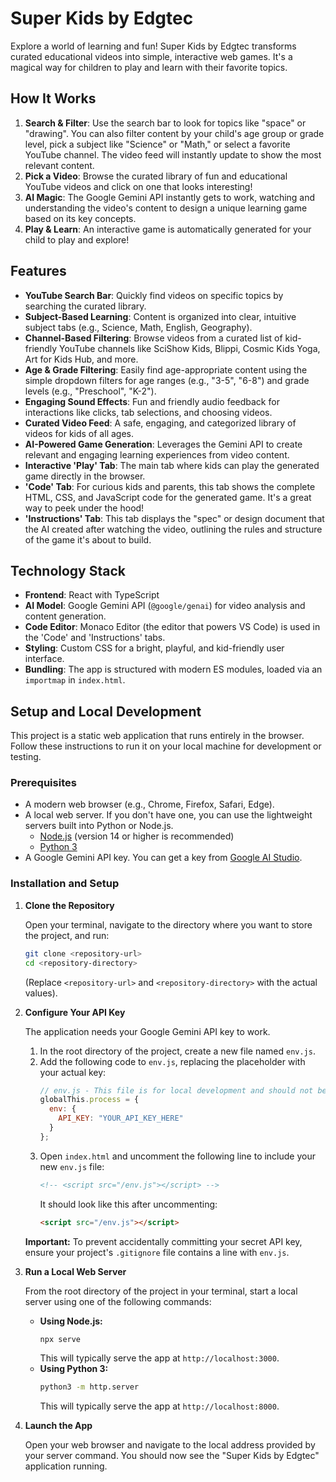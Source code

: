 # Super Kids by Edgtec

Explore a world of learning and fun! Super Kids by Edgtec transforms curated educational videos into simple, interactive web games. It's a magical way for children to play and learn with their favorite topics.

## How It Works

1.  **Search & Filter**: Use the search bar to look for topics like "space" or "drawing". You can also filter content by your child's age group or grade level, pick a subject like "Science" or "Math," or select a favorite YouTube channel. The video feed will instantly update to show the most relevant content.
2.  **Pick a Video**: Browse the curated library of fun and educational YouTube videos and click on one that looks interesting!
3.  **AI Magic**: The Google Gemini API instantly gets to work, watching and understanding the video's content to design a unique learning game based on its key concepts.
4.  **Play & Learn**: An interactive game is automatically generated for your child to play and explore!

## Features

-   **YouTube Search Bar**: Quickly find videos on specific topics by searching the curated library.
-   **Subject-Based Learning**: Content is organized into clear, intuitive subject tabs (e.g., Science, Math, English, Geography).
-   **Channel-Based Filtering**: Browse videos from a curated list of kid-friendly YouTube channels like SciShow Kids, Blippi, Cosmic Kids Yoga, Art for Kids Hub, and more.
-   **Age & Grade Filtering**: Easily find age-appropriate content using the simple dropdown filters for age ranges (e.g., "3-5", "6-8") and grade levels (e.g., "Preschool", "K-2").
-   **Engaging Sound Effects**: Fun and friendly audio feedback for interactions like clicks, tab selections, and choosing videos.
-   **Curated Video Feed**: A safe, engaging, and categorized library of videos for kids of all ages.
-   **AI-Powered Game Generation**: Leverages the Gemini API to create relevant and engaging learning experiences from video content.
-   **Interactive 'Play' Tab**: The main tab where kids can play the generated game directly in the browser.
-   **'Code' Tab**: For curious kids and parents, this tab shows the complete HTML, CSS, and JavaScript code for the generated game. It's a great way to peek under the hood!
-   **'Instructions' Tab**: This tab displays the "spec" or design document that the AI created after watching the video, outlining the rules and structure of the game it's about to build.

## Technology Stack

-   **Frontend**: React with TypeScript
-   **AI Model**: Google Gemini API (`@google/genai`) for video analysis and content generation.
-   **Code Editor**: Monaco Editor (the editor that powers VS Code) is used in the 'Code' and 'Instructions' tabs.
-   **Styling**: Custom CSS for a bright, playful, and kid-friendly user interface.
-   **Bundling**: The app is structured with modern ES modules, loaded via an `importmap` in `index.html`.

## Setup and Local Development

This project is a static web application that runs entirely in the browser. Follow these instructions to run it on your local machine for development or testing.

### Prerequisites

-   A modern web browser (e.g., Chrome, Firefox, Safari, Edge).
-   A local web server. If you don't have one, you can use the lightweight servers built into Python or Node.js.
    -   [Node.js](https://nodejs.org/) (version 14 or higher is recommended)
    -   [Python 3](https://www.python.org/)
-   A Google Gemini API key. You can get a key from [Google AI Studio](https://aistudio.google.com/app/apikey).

### Installation and Setup

1.  **Clone the Repository**

    Open your terminal, navigate to the directory where you want to store the project, and run:
    ```bash
    git clone <repository-url>
    cd <repository-directory>
    ```
    (Replace `<repository-url>` and `<repository-directory>` with the actual values).

2.  **Configure Your API Key**

    The application needs your Google Gemini API key to work.
    
    1.  In the root directory of the project, create a new file named `env.js`.
    2.  Add the following code to `env.js`, replacing the placeholder with your actual key:
        ```javascript
        // env.js - This file is for local development and should not be committed.
        globalThis.process = {
          env: {
            API_KEY: "YOUR_API_KEY_HERE"
          }
        };
        ```
    3.  Open `index.html` and uncomment the following line to include your new `env.js` file:
        ```html
        <!-- <script src="/env.js"></script> -->
        ```
        It should look like this after uncommenting:
        ```html
        <script src="/env.js"></script>
        ```

    **Important:** To prevent accidentally committing your secret API key, ensure your project's `.gitignore` file contains a line with `env.js`.

3.  **Run a Local Web Server**

    From the root directory of the project in your terminal, start a local server using one of the following commands:

    -   **Using Node.js:**
        ```bash
        npx serve
        ```
        This will typically serve the app at `http://localhost:3000`.
    -   **Using Python 3:**
        ```bash
        python3 -m http.server
        ```
        This will typically serve the app at `http://localhost:8000`.

4.  **Launch the App**

    Open your web browser and navigate to the local address provided by your server command. You should now see the "Super Kids by Edgtec" application running.